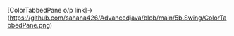 [ColorTabbedPane o/p link]->(https://github.com/sahana426/Advancedjava/blob/main/5b.Swing/ColorTabbedPane.png)
